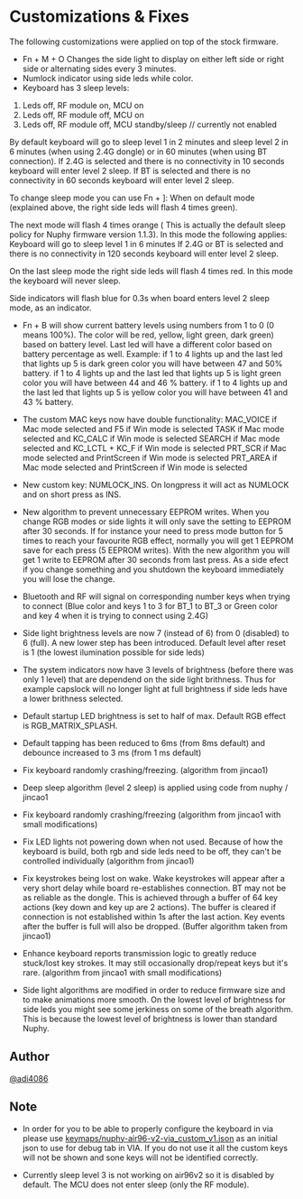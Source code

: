 # Customizations & Fixes

The following customizations were applied on top of the stock firmware. 

-  Fn + M + O Changes the side light to display on either left side or right side or alternating sides every 3 minutes.
-  Numlock indicator using side leds while color.
-  Keyboard has 3 sleep levels: 
  1. Leds off, RF module on, MCU on
  2. Leds off, RF module off, MCU on
  3. Leds off, RF module off, MCU standby/sleep  // currently not enabled 

  By default keyboard will go to sleep level 1 in 2 minutes and sleep level 2 in 6 minutes (when using 2.4G dongle) or in 60 minutes (when using BT connection).
  If 2.4G is selected and there is no connectivity in 10 seconds keyboard will enter level 2 sleep.
  If BT is selected and there is no connectivity in 60 seconds keyboard will enter level 2 sleep.

  To change sleep mode you can use Fn + ]:
  When on default mode (explained above, the right side leds  will flash 4 times green).

  The next mode will flash 4 times orange ( This is actually the default sleep policy for Nuphy firmware version 1.1.3). 
  In this mode the following applies:
  Keyboard will go to sleep level 1 in 6 minutes
  If 2.4G or BT is selected and there is no connectivity in 120 seconds keyboard will enter level 2 sleep.

  On the last sleep mode the right side leds will flash 4 times red.
  In this mode the keyboard will never sleep.

  Side indicators will flash blue for 0.3s when board enters level 2 sleep mode, as an indicator.

-  Fn + B will show current battery levels using numbers from 1 to 0 (0 means 100%). The color will be red, yellow, light green, dark green) based on battery level.
   Last led will have a different color based on battery percentage as well. 
   Example:
   if 1 to 4 lights up and the last led that lights up 5 is dark green color you will have between 47 and 50% battery.
   if 1 to 4 lights up and the last led that lights up 5 is light green color you will have between 44 and 46 % battery.
   if 1 to 4 lights up and the last led that lights up 5 is yellow color you will have between 41 and 43 % battery.

-  The custom MAC keys now have double functionality:
    MAC_VOICE if Mac mode selected and F5             if Win mode is selected
    TASK      if Mac mode selected and KC_CALC        if Win mode is selected
    SEARCH    if Mac mode selected and KC_LCTL + KC_F if Win mode is selected
    PRT_SCR   if Mac mode selected and PrintScreen    if Win mode is selected
    PRT_AREA  if Mac mode selected and PrintScreen    if Win mode is selected

-  New custom key: NUMLOCK_INS. On longpress it will act as NUMLOCK and on short press as INS.
-  New algorithm to prevent unnecessary EEPROM writes. When you change RGB modes or side lights it will only save the setting to EEPROM after 30 seconds.
   If for instance your need to press mode button for 5 times to reach your favourite RGB effect, normally you will get 1 EEPROM save for each press (5 EEPROM writes).
   With the new algorithm you will get 1 write to EEPROM after 30 seconds from last press. As a side efect if you change something and you shutdown the keyboard immediately you will lose the change.

-  Bluetooth and RF will signal on corresponding number keys when trying to connect (Blue color and keys 1 to 3 for BT_1 to BT_3 or Green color and key 4 when it is trying to connect using 2.4G)

-  Side light brightness levels are now 7 (instead of 6) from 0 (disabled) to 6 (full). A new lower step has been introduced. Default level after reset is 1 (the lowest ilumination possible for side leds)

-  The system indicators now have 3 levels of brightness (before there was only 1 level) that are dependend on the side light brithness. Thus for example capslock will no longer light at full brightness if side leds have a lower brithness selected.

- Default startup LED brightness is set to half of max. Default RGB effect is RGB_MATRIX_SPLASH. 
- Default tapping has been reduced to 6ms (from 8ms default) and debounce increased to 3 ms (from 1 ms default)
- Fix keyboard randomly crashing/freezing. (algorithm from jincao1)
- Deep sleep algorithm (level 2 sleep) is applied using code from nuphy / jincao1
- Fix keyboard randomly crashing/freezing (algorithm from jincao1 with small modifications)
- Fix LED lights not powering down when not used. Because of how the keyboard is build, both rgb and side leds need to be off, they can't be controlled individually (algorithm from jincao1)
- Fix keystrokes being lost on wake. Wake keystrokes will appear after a very short delay while board re-establishes connection. BT may not be as reliable as the dongle.
  This is achieved through a buffer of 64 key actions (key down and key up are 2 actions). The buffer is cleared if connection is not established within 1s after the last action.
  Key events after the buffer is full will also be dropped. (Buffer algorithm taken from jincao1)
- Enhance keyboard reports transmission logic to greatly reduce stuck/lost key strokes. It may still occasionally drop/repeat keys but it's rare. (algorithm from jincao1 with small modifications)
- Side light algorithms are modified in order to reduce firmware size and to make animations more smooth. On the lowest level of brightness for side leds you might see some jerkiness on some of the breath algorithm. This is because the lowest level of brightness is lower than standard Nuphy.

## Author

[@adi4086](https://github.com/adi4086)

## Note

- In order for you to be able to properly configure the keyboard in via please use [keymaps/nuphy-air96-v2-via_custom_v1.json](keymaps/nuphy-air96-v2-via_custom_v1.json) as an initial json to use for debug tab in VIA. If you do not use it all the custom keys will not be shown and sone keys will not be identified correctly.

- Currently sleep level 3 is not working on air96v2 so it is disabled by default. The MCU does not enter sleep (only the RF module).

